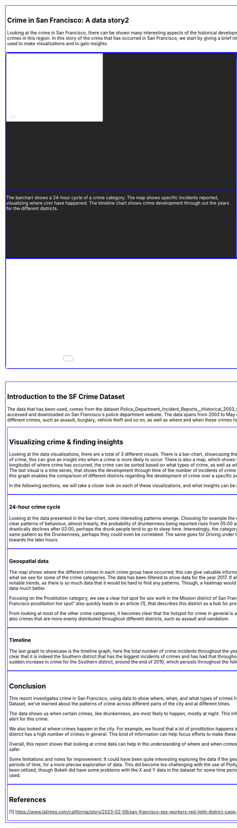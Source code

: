
<style>


body {
    color: #000000; /* Black color */
}

.container1 {
  display: flex; /* This enables flexbox layout, making its children (the two divs) lay out horizontally */
  #border: 2px solid blue; /* If you want the container itself to also have a border */
  width: 1050px; /* Explicitly set the container's width */
  margin: auto; /* This centers the container horizontally in its parent */
  /* Adjust the top and bottom margin as needed, keeping the left and right margins as auto */
  #background-color: #1c1d1f;
  border-top-left-radius: 10px;
  border-top-right-radius: 10px;
  background-color: #262626; 
}

.container2 {
  display: flex; /* This enables flexbox layout, making its children (the two divs) lay out horizontally */
  #border: 2px solid blue; /* If you want the container itself to also have a border */
  width: 1050px; /* Explicitly set the container's width */
  margin: auto; /* This centers the container horizontally in its parent */
  /* Adjust the top and bottom margin as needed, keeping the left and right margins as auto */
  #background-color: #1c1d1f;
  border-bottom-left-radius: 10px;
  border-bottom-right-radius: 10px;
  margin-bottom: 40px;
  background-color: #262626; 
}

.container3 {
  display: flex; /* This enables flexbox layout, making its children (the two divs) lay out horizontally */
  #border: 2px solid blue; /* If you want the container itself to also have a border */
  width: 1010px; /* Explicitly set the container's width */
  margin: auto; /* This centers the container horizontally in its parent */
  /* Adjust the top and bottom margin as needed, keeping the left and right margins as auto */
  background-color: #ffffff;
  padding: 5px; 
}

    
div {
  border: 1px solid blue;  Sets a blue border for all divs 
    margin: 0px;
    margin: 0px;
  padding: 0px;
}

.wrapper {
margin: 0px;
}

.home {

}
 
.top-left-box {
  overflow: hidden; /* This hides any overflow the scaling might cause */
  width: 610px;
  height: 430px;
  transform: scale(0.5);
  transform-origin: top left;
  margin-right: -305px; /* Adjust this value as needed to bring the divs closer */

}

.top-left-box iframe, .center-box iframe {
  width: 100%; /* Makes the iframe fill the container */
  height: 100%; /* Adjust the height to match the div's scaling */
  border: 0; /* Removes the iframe border */
  margin-right: 20px;
}

.center-box {
  overflow: hidden;
  width: 680px;
  height: 645px;
  transform: scale(1);
  transform-origin: top left;
}

.bottom-box {
  overflow: hidden;
  width: 1050px;
  height: 345px;
  transform: scale(1);
  transform-origin: top left;
}

.bottom-box iframe, .center-box iframe {
  width: 100%; /* Makes the iframe fill the container */
  height: 100%; /* Adjust the height to match the div's scaling */
  border: 0; /* Removes the iframe border */
}

</style>


  <div class="container3">
     <section class="home">
        <h1>Crime in San Francisco: A data story2</h1>
        <p>Looking at the crime in San Francisco, there can be shown many interesting aspects of the historical development, trends, and popular locations of the crimes in this region. In this story of the crime that has occurred in San Francisco, we start by giving a brief introduction to the dataset that has been used to make visualizations and to gain insights.</p>
     </section>
  </div>


  <div class="container1" >
    <div class="left-column">
      <div class="top-left-box">
        <iframe src="interactive_crime_hours.html"></iframe> 
      </div>
      <div class="bottom-left-box">
        <p style="color: white;">The barchart shows a 24-hour cycle of a crime category. The map shows specific incidents reported, visualizing where cimr have happened. The timeline chart shows crime development through out the years for the different districts.</p>
      </div>
    </div>
    <div class="center-box">
          <select id="crimeSelection">
        <option value="map_WEAPON LAWS.html">Weapon Laws</option>
        <option value="Map/map_PROSTITUTION.html">Prostitution</option>
        <option value="Map/map_DRIVING UNDER THE INFLUENCE.html">Driving Under The Influence</option>
        <option value="Map/map_ROBBERY.html">Robbery</option>
        <option value="Map/map_BURGLARY.html">Burglary</option>
        <option value="Map/map_ASSAULT.html">Assault</option>
        <option value="Map/map_DRUNKENNESS.html">Drunkenness</option>
        <option value="Map/map_DRUG_NARCOTIC.html">Drug/Narcotic</option>
        <option value="Map/map_TRESPASS.html">Trespass</option>
        <option value="Map/map_LARCENY_THEFT.html">Larceny/Theft</option>
        <option value="Map/map_VANDALISM.html">Vandalism</option>
        <option value="Map/map_VEHICLE THEFT.html">Vehicle Theft</option>
        <option value="Map/map_STOLEN PROPERTY.html">Stolen Property</option>
        <option value="Map/map_DISORDERLY CONDUCT.html">Disorderly Conduct</option>
</select>

<iframe id="crimeFrame" src="map_WEAPON LAWS.html"></iframe>

<script>
    document.getElementById('crimeSelection').addEventListener('change', function() {
        var selectedCrime = this.value;
        document.getElementById('crimeFrame').src = selectedCrime;
    });
</script>

</div>
  </div>

  <div class="container2">
    <div class="bottom-box" >
      <iframe src="bokeh_timeline_plot.html"></iframe>
    </div>
  </div>



  <div class="container3">
      <section class="home">
        <h2>Introduction to the SF Crime Dataset</h2>
        <p>The data that has been used, comes from the dataset Police_Department_Incident_Reports__Historical_2003_to_May_2018_20240130.csv, that can be accessed and downloaded on San Francisco´s police department website. The data spans from 2003 to May of 2018, and consists of occurrences of different crimes, such as assault, burglary, vehicle theft and so on, as well as where and when these crimes have occurred.<p/>
     

  <div class="container3">
     <section class="home">
        <h2>Visualizing crime & finding insights</h2>
        <p>Looking at the data visualizations, there are a total of 3 different visuals. There is a bar-chart, showcasing the trend on a 24-hour cycle of a specific type of crime, this can give an insight into when a crime is more likely to occur. There is also a map, which shows the specific coordinates (latitude and longitude) of where crime has occurred, the crime can be sorted based on what types of crime, as well as which year and month the crime happened. The last visual is a time series, that shows the development through time of the number of incidents of crime in different districts within San Francisco, this graph enables the comparison of different districts regarding the development of crime over a specific period. </p>
        <p>In the following sections, we will take a closer look on each of these visualizations, and what insights can be made from them.                    </p>
     </section>
  </div>

  <div class="container3">
     <section class="home">
        <h3>24-hour crime cycle</h3>
        <p>Looking at the data presented in the bar-chart, some interesting patterns emerge. Choosing for example the crime category Drunkenness you see a clear patterns of behaviour, almost linearly, the probability of drunkenness being reported rises from 05:00 and tops at around midnight, whereafter it drastically declines after 02:00, perhaps the drunk people tend to go to sleep here. Interestingly, the category Weapon laws follow the somewhat the same pattern as the Drunkenness, perhaps they could even be correlated. The same goes for Driving under the influence, though the tendency is more towards the later hours. </p>
     </section>
  </div>

  <div class="container3">
     <section class="home">
        <h3>Geospatial data</h3>
            <p>The map shows where the different crimes in each crime group have occurred, this can give valuable information about crime hotspots, which is indeed what we see for some of the crime categories. The data has been filtered to show data for the year 2017. If all data was plotted, it would remove any notable trends, as there is so much data that it would be hard to find any patterns. Though, a heatmap would solve this problem, as it shows densities of data much better. </p>
            <p>Focusing on the Prostitution category, we see a clear hot spot for sex work in the Mission district of San Francisco. A quick internet search of “San Francisco prostitution hot spot” also quickly leads to an article [1], that describes this district as a hub for prostitution. </p>
            <p>From looking at most of the other crime categories, it becomes clear that the hotspot for crime in general is around the Southern district. But there are also crimes that are more evenly distributed throughout different districts, such as assault and vandalism. </p>
     </section>
  </div>

  <div class="container3">
     <section class="home">
        <h3>Timeline</h3>
            <p>The last graph to showcase is the timeline graph, here the total number of crime incidents throughout the years are displayed. This graph also makes it clear that it is indeed the Southern district that has the biggest incidents of crimes and has had that throughout the years. There also appears to be a sudden increase in crime for the Southern district, around the end of 2010, which persists throughout the following years. </p>
     </section>
  </div>

  <div class="container3">
     <section class="home">
        <h2>Conclusion</h2>
            <p>This report investigates crime in San Francisco, using data to show where, when, and what types of crimes have occurred. By analyzing the SF Crime Dataset, we've learned about the patterns of crime across different parts of the city and at different times.</p>
            <p>The data shows us when certain crimes, like drunkenness, are most likely to happen, mostly at night. This information can help the police to be more alert for this crime.</p>
            <p>We also looked at where crimes happen in the city. For example, we found that a lot of prostitution happens in the Mission district, and the Southern district has a high number of crimes in general. This kind of information can help focus efforts to make these areas safer.</p>
            <p>Overall, this report shows that looking at crime data can help in the understanding of where and when crimes happen, which can help make the city safer. </p>
            <p>Some limitations and notes for improvement: It could have been quite interesting exploring the data if the geospatial data could be sorted into different periods of time, for a more precise exploration of data. This did become too challenging with the use of Plotly, but I do believe it could work if Bokeh had been utilized, though Bokeh did have some problems with the X and Y data in the dataset for some time periods, which is why Plotly was ultimately used. </p>
     </section>
  </div>

  <div class="container3">
     <section class="home">
        <h2>References</h2>
            <p>[1] <a href="https://www.latimes.com/california/story/2023-02-09/san-francisco-sex-workers-red-light-district-capp-street-closure">https://www.latimes.com/california/story/2023-02-09/san-francisco-sex-workers-red-light-district-capp-street-closure</a></p>
     </section>
  </div>


  </main>
</body>

